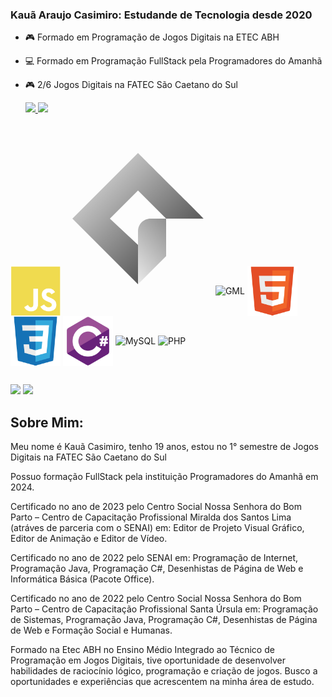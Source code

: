 ### Kauã Araujo Casimiro: Estudande de Tecnologia desde 2020


- 🎮 Formado em Programação de Jogos Digitais na ETEC ABH
- 💻 Formado em Programação FullStack pela Programadores do Amanhã
- 🎮 2/6 Jogos Digitais na FATEC São Caetano do Sul

  <a href="https://github.com/anuraghazra/github-readme-stats">
    <img algin="center" src="https://github-readme-stats.vercel.app/api?username=KauaCasimiro&show_icons=true&theme=radical">
  </a>
  
  <a href="https://github.com/KauaCasimiro/github-readme-stats">
     <img algin="center" src="https://github-readme-stats.vercel.app/api/top-langs/?username=KauaCasimiro">
  </a>

  
##
 <div style="display: inline_block"><br>
  <img align="center" alt="Js" height="80" width="80" src="https://raw.githubusercontent.com/devicons/devicon/master/icons/javascript/javascript-plain.svg">
   <svg xmlns="http://www.w3.org/2000/svg" x="0px" y="0px" width="240" height="240" viewBox="0 0 48 48">
<linearGradient id="qcOiS4vM_NMs0k9n5xePqa_pzBwti6QHuKh_gr1" x1="16.107" x2="45.822" y1="42.189" y2="17.256" gradientUnits="userSpaceOnUse"><stop offset="0" stop-color="#262626" stop-opacity="0"></stop><stop offset="1" stop-color="#262626" stop-opacity=".8"></stop></linearGradient><path fill="url(#qcOiS4vM_NMs0k9n5xePqa_pzBwti6QHuKh_gr1)" d="M27.997,24H33v12l-9,9V27.997C24,25.79,25.79,24,27.997,24z"></path><linearGradient id="qcOiS4vM_NMs0k9n5xePqb_pzBwti6QHuKh_gr2" x1=".78" x2="36.108" y1=".752" y2="36.08" gradientUnits="userSpaceOnUse"><stop offset="0" stop-color="#262626" stop-opacity="0"></stop><stop offset="1" stop-color="#262626" stop-opacity=".8"></stop></linearGradient><path fill="url(#qcOiS4vM_NMs0k9n5xePqb_pzBwti6QHuKh_gr2)" d="M24,3L3,24l21,21c0,0,0-7.128,0-12.6L15,24l9-9l9,9h12C45,23.875,24,3,24,3z"></path>
</svg>
  <img align="center" alt="GML" height="80" width="80" src="https://cdn.simpleicons.org/gamemaker" />
  <img align="center" alt="HTML" height="80" width="80" src="https://raw.githubusercontent.com/devicons/devicon/master/icons/html5/html5-original.svg">
  <img align="center" alt="CSS" height="80" width="80" src="https://raw.githubusercontent.com/devicons/devicon/master/icons/css3/css3-original.svg">
  <img align="center" alt="Csharp" height="80" width="80" src="https://raw.githubusercontent.com/devicons/devicon/master/icons/csharp/csharp-original.svg">
  <img align="center" alt="MySQL" height="80" width="80" src="https://cdn.jsdelivr.net/gh/devicons/devicon@latest/icons/mysql/mysql-original-wordmark.svg" />
  <img  align="center" alt="PHP" height="80" width="80" src="https://cdn.jsdelivr.net/gh/devicons/devicon@latest/icons/php/php-original.svg" />         
</div>

##

<div> 
  <a href = "mailto:kaua.casimiro16@gmail.com"><img src="https://img.shields.io/badge/Gmail-D14836?style=for-the-badge&logo=gmail&logoColor=white" target="_blank"></a>
  <a href="https://www.linkedin.com/in/kau%C3%A3-araujo-casimiro-453b47260/" target="_blank"><img src="https://img.shields.io/badge/-LinkedIn-%230077B5?style=for-the-badge&logo=linkedin&logoColor=white" target="_blank"></a> 
  
</div>

##

## Sobre Mim:
Meu nome é Kauã Casimiro, tenho 19 anos, estou no 1° semestre de Jogos Digitais na FATEC São Caetano do Sul

Possuo formação FullStack pela instituição Programadores do Amanhã em 2024.

Certificado no ano de 2023 pelo Centro Social Nossa Senhora do Bom Parto – Centro de Capacitação Profissional Miralda dos Santos Lima (atráves de parceria com o SENAI) em: Editor de Projeto Visual Gráfico, Editor de Animação e Editor de Vídeo.

Certificado no ano de 2022 pelo SENAI em: Programação de Internet, Programação Java, Programação C#, Desenhistas de Página de Web e Informática Básica (Pacote Office).

Certificado no ano de 2022 pelo Centro Social Nossa Senhora do Bom Parto – Centro de Capacitação Profissional Santa Úrsula em: Programação de Sistemas, Programação Java, Programação C#, Desenhistas de Página de Web e Formação Social e Humanas.

Formado na Etec ABH no Ensino Médio Integrado ao Técnico de Programação em Jogos Digitais, tive oportunidade de desenvolver habilidades de raciocínio lógico, programação e criação de jogos. Busco a oportunidades e experiências que acrescentem na minha área de estudo.
